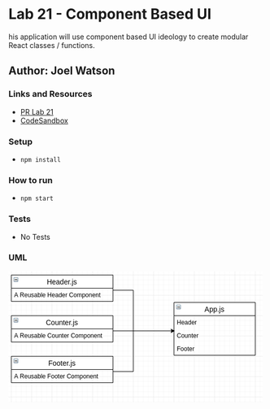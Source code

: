# Lab 21 - Component Based UI

his application will use component based UI ideology to create modular React classes / functions.

## Author: Joel Watson

### Links and Resources

- [PR Lab 21](https://github.com/401-advanced-javascript-joel/lab-21/pull/1)
- [CodeSandbox](https://codesandbox.io/s/component-based-ui-76u00?file=/src/components/Counter.js)

### Setup

- `npm install`

### How to run

- `npm start`

### Tests

- No Tests

### UML

![UML](https://raw.githubusercontent.com/401-advanced-javascript-joel/lab-21/master/assets/lab-21.png)
